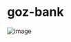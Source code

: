 # goz-bank

![image](https://user-images.githubusercontent.com/54997315/221089831-2543caa4-c082-48ab-8736-bd71b1a74cca.png)
